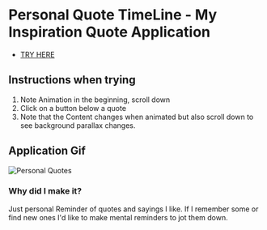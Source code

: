 # Personal Quote TimeLine - My Inspiration Quote Application
- [TRY HERE](https://simplisticmartin.github.io/Projects/Quote-Generator/)

## Instructions when trying
 1. Note Animation in the beginning, scroll down
 2. Click on a button below a quote
 3. Note that the Content changes when animated but also scroll down to see background parallax changes.



## Application Gif
![Personal Quotes](img/QuotePage.gif)

### Why did I make it?


Just personal Reminder of quotes and sayings I like. If I remember some or find new ones I'd like to make mental reminders
to jot them down.